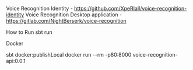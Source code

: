Voice Recognition Identity - https://github.com/XpeRIall/voice-recognition-identity
Voice Recognition Desktop application - https://gitlab.com/NightBerserk/voice-recognition


How to Run 
sbt run 

Docker 

sbt docker:publishLocal
docker run --rm -p80:8000 voice-recognition-api:0.0.1
